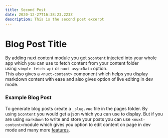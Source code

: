 ```yaml
---
title: Second Post
date: 2020-12-27T16:38:23.223Z
description: This is the second post excerpt
---
```

# Blog Post Title

By adding nuxt content module you get `$content` injected into your whole app which you can use to fetch content from your content folder using `simple fetch api` or `nuxt asyncData` option. \
This also gives a `<nuxt-content>` component which helps you display markdown content with ease and also gives option of live editing in dev mode.

### Example Blog Post

To generate blog posts create a `_slug.vue` file in the pages folder. By using `$content` you would get a json which you can use to display. But if you are using `markdown` to write and store your posts you can use `<nuxt-content>`module which gives you option to edit content on page in dev mode and many more [features](https://content.nuxtjs.org/).